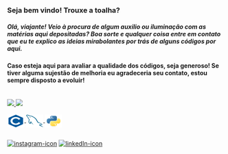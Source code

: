 ### Seja bem vindo! Trouxe a toalha?
##### Olá, viajante! Veio à procura de algum auxilio ou iluminação com as matérias aqui depositadas? Boa sorte e qualquer coisa entre em contato que eu te explico as ideias mirabolantes por trás de alguns códigos por aqui.
#### Caso esteja aqui para avaliar a qualidade dos códigos, seja generoso! Se tiver alguma sujestão de melhoria eu agradeceria seu contato, estou sempre disposto a evoluir!
<br>
<div>
<a href="https://github.com/vitor-tml">
<img height="140em" src="https://github-readme-stats.vercel.app/api?username=vitor-tml&show_icons=true&theme=dracula&include_all_commits=true&count_private=true"/>
<img height="140em" src="https://github-readme-stats.vercel.app/api/top-langs/?username=vitor-tml&layout=compact&langs_count=7&theme=dracula"/>
 </div>
<div style= display: inline_block>
  <br>
 <img align="center" alt="Vitor-C" height="30" width="40" src="https://raw.githubusercontent.com/devicons/devicon/master/icons/c/c-plain.svg">
 <img align="center" alt="Vitor-MySQL" height="30" width="40" src="https://raw.githubusercontent.com/devicons/devicon/master/icons/mysql/mysql-plain.svg">
 <!--
 <img align="center" alt="Vitor-HTML" height="30" width="40" src="https://raw.githubusercontent.com/devicons/devicon/master/icons/html5/html5-original.svg">
 <img align="center" alt="Vitor-CSS" height="30" width="40" src="https://raw.githubusercontent.com/devicons/devicon/master/icons/css3/css3-original.svg">
 -->
 <img align="center" alt="Vitor-Python" height="30" width="40" src="https://raw.githubusercontent.com/devicons/devicon/master/icons/python/python-original.svg">
</div>
 
 
##
<div>
<a href="https://www.instagram.com/vitor_tml/" target="_blank"><img alt="instagram-icon" height"30" width= "40 "src="https://upload.wikimedia.org/wikipedia/commons/5/58/Instagram-Icon.png"></a>
<a href="https://www.linkedin.com/in/vitortml/" target="_blank"><img alt="linkedIn-icon" height"30" width= "40 "src="https://cdn-icons-png.flaticon.com/512/174/174857.png">
</a>
</div>
<!--
**Vitor-tml/vitor-tml** is a ✨ _special_ ✨ repository because its `README.md` (this file) appears on your GitHub profile.

Here are some ideas to get you started:

- 🔭 I’m currently working on ...
- 🌱 I’m currently learning ...
- 👯 I’m looking to collaborate on ...
- 🤔 I’m looking for help with ...
- 💬 Ask me about ...
- 📫 How to reach me: ...
- 😄 Pronouns: ...
- ⚡ Fun fact: ...
-->
